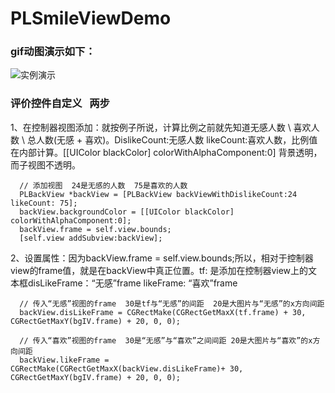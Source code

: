 # PLSmileViewDemo

### gif动图演示如下：

![实例演示](http://upload-images.jianshu.io/upload_images/1698345-a0daa19c317cf174.gif)



### 评价控件自定义   两步

1、在控制器视图添加：就按例子所说，计算比例之前就先知道无感人数 \ 喜欢人数 \ 总人数(无感 + 喜欢)。DislikeCount:无感人数 likeCount:喜欢人数，比例值在内部计算。[[UIColor blackColor] colorWithAlphaComponent:0] 背景透明，而子视图不透明。
     
      // 添加视图  24是无感的人数  75是喜欢的人数
      PLBackView *backView = [PLBackView backViewWithDislikeCount:24 likeCount: 75];
      backView.backgroundColor = [[UIColor blackColor] colorWithAlphaComponent:0];
      backView.frame = self.view.bounds;
      [self.view addSubview:backView];

2、设置属性：因为backView.frame = self.view.bounds;所以，相对于控制器view的frame值，就是在backView中真正位置。tf: 是添加在控制器view上的文本框disLikeFrame：“无感”frame  likeFrame:  “喜欢”frame

      // 传入“无感”视图的frame  30是tf与“无感”的间距  20是大图片与“无感”的x方向间距
      backView.disLikeFrame = CGRectMake(CGRectGetMaxX(tf.frame) + 30, CGRectGetMaxY(bgIV.frame) + 20, 0, 0);
    
      // 传入“喜欢”视图的frame  30是“无感”与“喜欢”之间间距 20是大图片与“喜欢”的x方向间距
      backView.likeFrame = CGRectMake(CGRectGetMaxX(backView.disLikeFrame)+ 30, CGRectGetMaxY(bgIV.frame) + 20, 0, 0);
      


